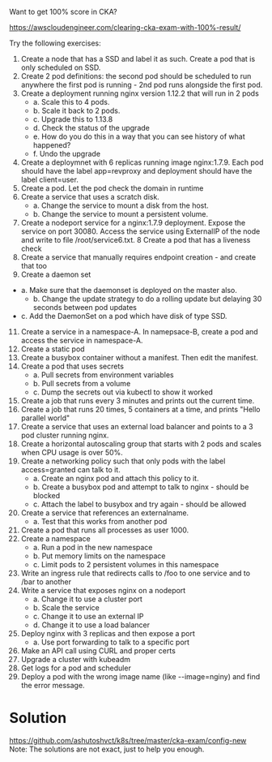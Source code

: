 Want to get 100% score in CKA?

https://awscloudengineer.com/clearing-cka-exam-with-100%-result/

Try the following exercises:

1. Create a node that has a SSD and label it as such. Create a pod that is only scheduled on SSD. 
2. Create 2 pod definitions: the second pod should be scheduled to run anywhere the first pod is running - 2nd pod runs alongside the first pod.
3. Create a deployment running nginx version 1.12.2 that will run in 2 pods
	* a. Scale this to 4 pods.
	* b. Scale it back to 2 pods.
	* c. Upgrade this to 1.13.8
	* d. Check the status of the upgrade
	* e. How do you do this in a way that you can see history of what happened?
	* f. Undo the upgrade
4. Create a deploymnet with 6 replicas running image nginx:1.7.9. Each pod should have the label app=revproxy and deployment should have the label client=user.
5. Create a pod. Let the pod check the domain in runtime
6. Create a service that uses a scratch disk.
	* a. Change the service to mount a disk from the host.
	* b. Change the service to mount a persistent volume.
7. Create a nodeport service for a nginx:1.7.9 deployment. Expose the service on port 30080. Access the service using ExternalIP of the node and write to file /root/service6.txt. 
8 Create a pod that has a liveness check
9. Create a service that manually requires endpoint creation - and create that too
10. Create a daemon set
  * a. Make sure that the daemonset is deployed on the master also.
	* b. Change the update strategy to do a rolling update but delaying 30 seconds between pod updates
  * c. Add the DaemonSet on a pod which have disk of type SSD. 
11. Create a service in a namespace-A. In namepsace-B, create a pod and access the service in namespace-A. 
12. Create a static pod
13. Create a busybox container without a manifest. Then edit the manifest.
14. Create a pod that uses secrets
	* a. Pull secrets from environment variables
	* b. Pull secrets from a volume
	* c. Dump the secrets out via kubectl to show it worked
15. Create a job that runs every 3 minutes and prints out the current time.
16. Create a job that runs 20 times, 5 containers at a time, and prints "Hello parallel world"
17. Create a service that uses an external load balancer and points to a 3 pod cluster running nginx.
17. Create a horizontal autoscaling group that starts with 2 pods and scales when CPU usage is over 50%.
18. Create a networking policy such that only pods with the label access=granted can talk to it.
	* a. Create an nginx pod and attach this policy to it. 
	* b. Create a busybox pod and attempt to talk to nginx - should be blocked
	* c. Attach the label to busybox and try again - should be allowed
19. Create a service that references an externalname.
	* a. Test that this works from another pod
20. Create a pod that runs all processes as user 1000.
21. Create a namespace
	* a. Run a pod in the new namespace
	* b. Put memory limits on the namespace
	* c. Limit pods to 2 persistent volumes in this namespace
22. Write an ingress rule that redirects calls to /foo to one service and to /bar to another
23. Write a service that exposes nginx on a nodeport
	* a. Change it to use a cluster port
	* b. Scale the service
	* c. Change it to use an external IP
	* d. Change it to use a load balancer
24. Deploy nginx with 3 replicas and then expose a port
	* a. Use port forwarding to talk to a specific port
25. Make an API call using CURL and proper certs
26. Upgrade a cluster with kubeadm
27. Get logs for a pod and scheduler
28. Deploy a pod with the wrong image name (like --image=nginy) and find the error message.


# Solution

https://github.com/ashutoshvct/k8s/tree/master/cka-exam/config-new
Note: The solutions are not exact, just to help you enough.


